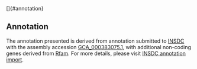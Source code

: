 []{#annotation}

Annotation
----------

The annotation presented is derived from annotation submitted to
[INSDC](http://www.insdc.org) with the assembly accession
[GCA\_000383075.1](http://www.ebi.ac.uk/ena/data/view/GCA_000383075.1),
with additional non-coding genes derived from
[Rfam](http://rfam.xfam.org/). For more details, please visit [INSDC
annotation
import](http://ensemblgenomes.org/info/data/insdc_annotation).
